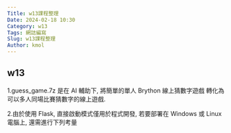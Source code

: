 ```yaml
---
Title: w13課程整理
Date: 2024-02-18 10:30
Category: w13
Tags: 網誌編寫
Slug: w13課程整理
Author: kmol
---
```


## w13
1.guess_game.7z 是在 AI 輔助下, 將簡單的單人 Brython 線上猜數字遊戲 轉化為可以多人同場比賽猜數字的線上遊戲.

2.由於使用 Flask, 直接啟動模式僅用於程式開發, 若要部署在 Windows 或 Linux 電腦上, 還需進行下列考量

